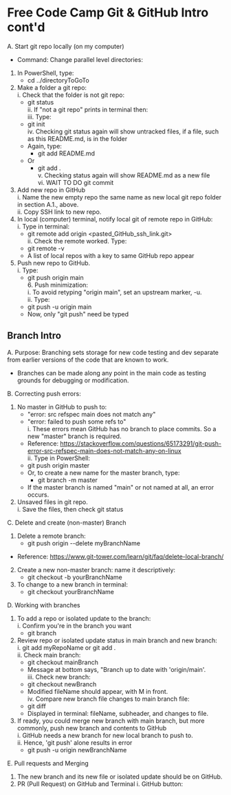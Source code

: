 # Free Code Camp Git & GitHub Intro cont'd

A. Start git repo locally (on my computer)  
   * Command:  Change parallel level directories:  
   1. In PowerShell, type:    
         * cd ../directoryToGoTo      
   2. Make a folder a git repo:  
      i. Check that the folder is not git repo:  
         * git status    
      ii. If "not a git repo" prints in terminal then:  
      iii. Type:   
         * git init    
      iv. Checking git status again will show untracked files, if a file, such as this README.md, is in the folder  
      * Again, type:     
         * git add README.md     
      * Or    
         * git add .     
      v. Checking status again will show README.md as a new file  
      vi.  WAIT TO DO git commit    
   3. Add new repo in GitHub  
      i. Name the new empty repo the same name as new local git repo folder in section A.1., above.  
      ii. Copy SSH link to new repo.  
   4. In local (computer) terminal, notify local git of remote repo in GitHub:  
      i. Type in terminal:    
         * git remote add origin <pasted_GitHub_ssh_link.git>   
      ii. Check the remote worked. Type:    
         * git remote -v   
      * A list of local repos with a key to same GitHub repo appear  
   5. Push new repo to GitHub.  
      i. Type:  
         * git push origin main  
    6. Push minimization:  
      i. To avoid retyping "origin main", set an upstream marker, -u.  
      ii. Type:   
         * git push -u origin main   
      * Now, only "git push" need be typed  

## Branch Intro

A. Purpose: Branching sets storage for new code testing and dev separate from earlier versions of the code that are known to work.  
   * Branches can be made along any point in the main code as testing grounds for debugging or modification.  

B. Correcting push errors: 
   1. No master in GitHub to push to:  
       * "error: src refspec main does not match any"    
       * "error: failed to push some refs to"  
       i. These errors mean GitHub has no branch to place commits.  So a new "master" branch is required.  
       *  Reference: https://stackoverflow.com/questions/65173291/git-push-error-src-refspec-main-does-not-match-any-on-linux  
       ii. Type in PowerShell:  
         * git push origin master
       * Or, to create a new name for the master branch, type:  
         *  git branch -m master <yourBranchNameBUTNOTmain>  
       * If the master branch is named "main" or not named at all, an error occurs.  
   2. Unsaved files in git repo.  
         i. Save the files, then check git status

C. Delete and create (non-master) Branch  
   1. Delete a remote branch:  
         * git push origin --delete myBranchName 
   * Reference: https://www.git-tower.com/learn/git/faq/delete-local-branch/   
   2. Create a new non-master branch: name it descriptively:  
         * git checkout -b yourBranchName
   3. To change to a new branch in terminal:  
         * git checkout yourBranchName  

D. Working with branches  
   1. To add a repo or isolated update to the branch:  
         i. Confirm you're in the branch you want  
         * git branch  
   2. Review repo or isolated update status in main branch and new branch:  
         i. git add myRepoName or git add .  
         ii. Check main branch:  
         * git checkout mainBranch  
         * Message at bottom says, "Branch up to date with 'origin/main'.  
         iii. Check new branch:  
         * git checkout newBranch  
         * Modified fileName should appear, with M in front.  
         iv. Compare new branch file changes to main branch file:  
         * git diff  
         * Displayed in terminal: fileName, subheader, and changes to file.  
   3. If ready, you could merge new branch with main branch, but more commonly, push new branch and contents to GitHub  
         i. GitHub needs a new branch for new local branch to push to.  
         ii. Hence, 'git push' alone results in error  
         * git push -u origin newBranchName

E. Pull requests and Merging  
   1. The new branch and its new file or isolated update should be on GitHub.  
   2. PR (Pull Request) on GitHub and Terminal
         i. GitHub button:  

